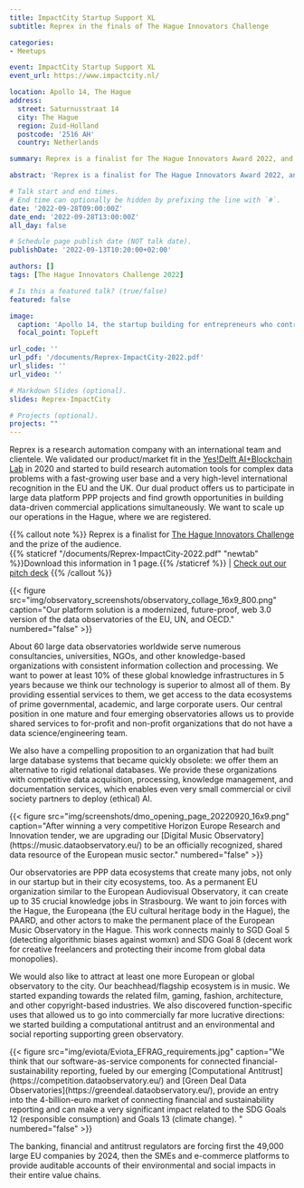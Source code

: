 ```yaml
---
title: ImpactCity Startup Support XL
subtitle: Reprex in the finals of The Hague Innovators Challenge

categories:
- Meetups

event: ImpactCity Startup Support XL
event_url: https://www.impactcity.nl/

location: Apollo 14, The Hague
address:
  street: Saturnusstraat 14
  city: The Hague
  region: Zuid-Holland
  postcode: '2516 AH'
  country: Netherlands

summary: Reprex is a finalist for The Hague Innovators Award 2022, and the prize of the audience, in the startup category with our respectable competitors, Sibö, WECO, STHRIVE and ECOBLOQ.

abstract: 'Reprex is a finalist for The Hague Innovators Award 2022, and the prize of the audience, in the startup category with our respectable competitors, Sibö, WECO, STHRIVE and ECOBLOQ.'

# Talk start and end times.
# End time can optionally be hidden by prefixing the line with `#`.
date: '2022-09-28T09:00:00Z'
date_end: '2022-09-28T13:00:00Z'
all_day: false

# Schedule page publish date (NOT talk date).
publishDate: '2022-09-13T10:20:00+02:00'

authors: []
tags: [The Hague Innovators Challenge 2022]

# Is this a featured talk? (true/false)
featured: false

image:
  caption: 'Apollo 14, the startup building for entrepreneurs who contribute to a better world through technological and social innovations.'
  focal_point: TopLeft

url_code: ''
url_pdf: '/documents/Reprex-ImpactCity-2022.pdf'
url_slides: ''
url_video: ''

# Markdown Slides (optional).
slides: Reprex-ImpactCity

# Projects (optional).
projects: ""
---
```


<!---
{{< cta cta_text="Do something" cta_link="/documents/Reprex-ImpactCity-2022.pdf" cta_new_tab="false" >}}
--->

Reprex is a research automation company with an international team and clientele. We validated our product/market fit in the [Yes!Delft AI+Blockchain Lab](http://localhost:4321/post/2020-09-25-yesdelft-validation/) in 2020 and started to build research automation tools for complex data problems with a fast-growing user base and a very high-level international recognition in the EU and the UK. Our dual product offers us to participate in large data platform PPP projects and find growth opportunities in building data-driven commercial applications simultaneously. We want to scale up our operations in the Hague, where we are registered.

{{% callout note %}}
Reprex is a finalist for [The Hague Innovators Challenge](https://www.impactcity.nl/en/service/the-hague-innovators-challenge/) and the prize of the audience.</br> 
{{% staticref "/documents/Reprex-ImpactCity-2022.pdf" "newtab" %}}Download this information in 1 page.{{% /staticref %}} | [Check out our pitch deck](https://reprex.nl/slides/reprex-impactcity/)
{{% /callout %}}

<td style="text-align: center;">{{< figure src="img/observatory_screenshots/observatory_collage_16x9_800.png" caption="Our platform solution is a modernized, future-proof, web 3.0 version of the data observatories of the EU, UN, and OECD." numbered="false" >}}</td>


About 60 large data observatories worldwide serve numerous consultancies, universities, NGOs, and other knowledge-based organizations with consistent information collection and processing. We want to power at least 10% of these global knowledge infrastructures in 5 years because we think our technology is superior to almost all of them. By providing essential services to them, we get access to the data ecosystems of prime governmental, academic, and large corporate users. 
Our central position in one mature and four emerging observatories allows us to provide shared services to for-profit and non-profit organizations that do not have a data science/engineering team. 

We also have a compelling proposition to an organization that had built large database systems that became quickly obsolete: we offer them an alternative to rigid relational databases. We provide these organizations with competitive data acquisition, processing, knowledge management, and documentation services, which enables even very small commercial or civil society partners to deploy (ethical) AI.

<td style="text-align: center;">{{< figure src="img/screenshots/dmo_opening_page_20220920_16x9.png" caption="After winning a very competitive Horizon Europe Research and Innovation tender, we are upgrading our [Digital Music Observatory](https://music.dataobservatory.eu/) to be an officially recognized, shared data resource of the European music sector." numbered="false" >}}</td>

Our observatories are PPP data ecosystems that create many jobs, not only in our startup but in their city ecosystems, too.  As a permanent EU organization similar to the European Audiovisual Observatory, it can create up to 35 crucial knowledge jobs in Strasbourg. We want to join forces with the Hague, the Europeana (the EU cultural heritage body in the Hague), the PAARD, and other actors to make the permanent place of the European Music Observatory in the Hague. This work connects mainly to SGD Goal 5 (detecting algorithmic biases against womxn) and SDG Goal 8 (decent work for creative freelancers and protecting their income from global data monopolies).

We would also like to attract at least one more European or global observatory to the city. Our beachhead/flagship ecosystem is in music. We started expanding towards the related film, gaming, fashion, architecture, and other copyright-based industries. We also discovered function-specific uses that allowed us to go into commercially far more lucrative directions: we started building a computational antitrust and an environmental and social reporting supporting green observatory.

<td style="text-align: center;">{{< figure src="img/eviota/Eviota_EFRAG_requirements.jpg" caption="We think that our software-as-service components for connected financial-sustainability reporting, fueled by our emerging [Computational Antitrust](https://competition.dataobservatory.eu/) and [Green Deal Data Observatories](https://greendeal.dataobservatory.eu/), provide an entry into the 4-billion-euro market of connecting financial and sustainability reporting and can make a very significant impact related to the SDG Goals 12 (responsible consumption) and Goals 13 (climate change). " numbered="false" >}}</td>

The banking, financial and antitrust regulators are forcing first the 49,000 large EU companies by 2024, then the SMEs and e-commerce platforms to provide auditable accounts of their environmental and social impacts in their entire value chains. 
